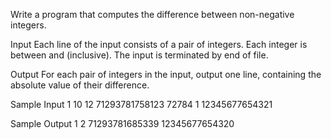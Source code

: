 Write a program that computes the difference between non-negative integers.

Input
Each line of the input consists of a pair of integers. Each integer is between  and  (inclusive). The input is terminated by end of file.

Output
For each pair of integers in the input, output one line, containing the absolute value of their difference.

Sample Input 1
10 12
71293781758123 72784
1 12345677654321

Sample Output 1
2
71293781685339
12345677654320
